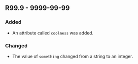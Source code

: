 ## R99.9 - 9999-99-99

### Added
- An attribute called `coolness` was added.

### Changed
- The value of `something` changed from a string to an integer.

